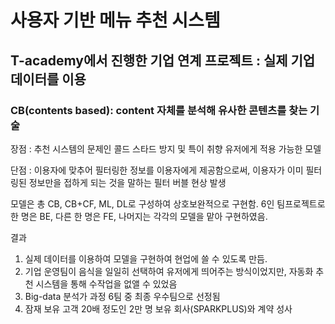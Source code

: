 # 사용자 기반 메뉴 추천 시스템
## T-academy에서 진행한 기업 연계 프로젝트 : 실제 기업 데이터를 이용

### CB(contents based): content 자체를 분석해 유사한 콘텐츠를 찾는 기술
장점 : 추천 시스템의 문제인 콜드 스타드 방지 및 특이 취향 유저에게 적용 가능한 모델

단점 : 이용자에 맞추어 필터링한 정보를 이용자에게 제공함으로써, 이용자가 이미 필터링된 정보만을 접하게 되는 것을 말하는 필터 버블 현상 발생

모델은 총 CB, CB+CF, ML, DL로 구성하여 상호보완적으로 구현함.
6인 팀프로젝트로 한 명은 BE, 다른 한 명은 FE, 나머지는 각각의 모델을 맡아 구현하였음.

결과
1. 실제 데이터를 이용하여 모델을 구현하여 현업에 쓸 수 있도록 만듬.
2. 기업 운영팀이 음식을 일일히 선택하여 유저에게 띄어주는 방식이었지만, 자동화 추천 시스템을 통해 수작업을 없앨 수 있었음
3. Big-data 분석가 과정 6팀 중 최종 우수팀으로 선정됨
4. 잠재 보유 고객 20배 정도인 2만 명 보유 회사(SPARKPLUS)와 계약 성사

